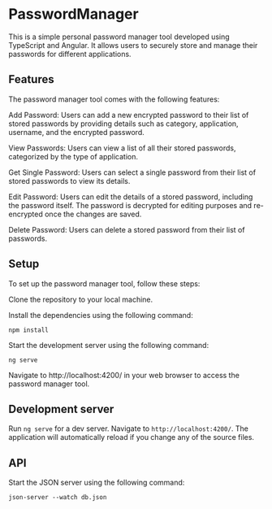 # PasswordManager
This is a simple personal password manager tool developed using TypeScript and Angular. It allows users to securely store and manage their passwords for different applications.


## Features
The password manager tool comes with the following features:

Add Password: Users can add a new encrypted password to their list of stored passwords by providing details such as category, application, username, and the encrypted password.

View Passwords: Users can view a list of all their stored passwords, categorized by the type of application.

Get Single Password: Users can select a single password from their list of stored passwords to view its details.

Edit Password: Users can edit the details of a stored password, including the password itself. The password is decrypted for editing purposes and re-encrypted once the changes are saved.

Delete Password: Users can delete a stored password from their list of passwords.


## Setup

To set up the password manager tool, follow these steps:

Clone the repository to your local machine.

Install the dependencies using the following command:

`npm install`


Start the development server using the following command:

`ng serve`

Navigate to http://localhost:4200/ in your web browser to access the password manager tool.



## Development server

Run `ng serve` for a dev server. Navigate to `http://localhost:4200/`. The application will automatically reload if you change any of the source files.



## API
Start the JSON server using the following command:

`json-server --watch db.json`

